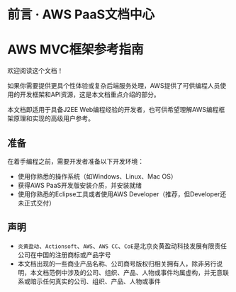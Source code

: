 # 前言 · AWS PaaS文档中心

# AWS MVC框架参考指南

欢迎阅读这个文档！

如果你需要提供更具个性体验或复杂后端服务处理，AWS提供了可供编程人员使用的开发框架和API资源，这是本文档重点介绍的部分。

本文档即适用于具备J2EE Web编程经验的开发者，也可供希望理解AWS编程框架原理和实现的高级用户参考。

## 准备

在着手编程之前，需要开发者准备以下开发环境：

  * 使用你熟悉的操作系统（如Windows、Linux、Mac OS）
  * 获得AWS PaaS开发版安装介质，并安装就绪
  * 使用你熟悉的Eclipse工具或者使用AWS Developer（推荐，但Developer还未正式交付）

## 声明

  * `炎黄盈动`、`Actionsoft`、`AWS`、`AWS CC`、`CoE`是北京炎黄盈动科技发展有限责任公司在中国的注册商标或产品字号
  * 本文档出现的一些商业产品名称、公司商号版权归相关拥有人，除非另行说明，本文档范例中涉及的公司、组织、产品、人物或事件均属虚构，并无意联系或暗示任何真实的公司、组织、产品、人物或事件